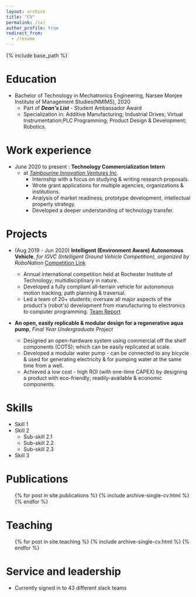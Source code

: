 ```yaml
---
layout: archive
title: "CV"
permalink: /cv/
author_profile: true
redirect_from:
  - /resume
---
```


{% include base_path %}

Education
======
* Bachelor of Technology in Mechatronics Engineering, Narsee Monjee Institute of Management Studies(NMIMS), 2020
  * Part of ***Dean's List*** - Student Ambassador Award
  * Specialization in: Additive Manufacturing; Industrial Drives; Virtual Instrumentation;PLC Programming; Product Design & Development; Robotics.


Work experience
======
* June 2020 to present : **Technology Commercialization Intern** 
  * at *[Tambourine Innovation Ventures Inc](https://www.tivinc.com/)*.
    * Internship with a focus on studying & writing research proposals.
    * Wrote grant applications for multiple agencies, organizations & institutions.
    * Analysis of market readiness, prototype development, intellectual property strategy.
    * Developed a deeper understanding of technology transfer.

Projects
======
 
* (Aug 2019 - Jun 2020) **Intelligent (Environment Aware) Autonomous Vehicle**, *for IGVC (Intelligent Ground Vehicle Competition), organized by RoboNation* [Competition Link](http://www.igvc.org/) 
   * Annual international competition held at Rochester Institute of Technology; multidisciplinary in nature.
   * Developed a fully compliant all-terrain vehicle for autonomous motion tracking; path planning & traversal.
   * Led a team of 20+ students; oversaw all major aspects of the product's (robot's) development from manufacturing to electronics to computer programming.
   [Team Report](http://www.igvc.org/design/2020/1.pdf)
  
 * **An open, easily replicable & modular design for a regenerative aqua pump**, *Final Year Undergraduate Project*
   * Designed an open-hardware system using commercial off the shelf components (COTS); which can be easily replicated at scale.
   * Developed a modular water pump - can be connected to any bicycle & used for generating electricity & for pumping water at the same time from a well.
   * Achieved a low cost - high ROI (with one-time CAPEX) by designing a product with eco-friendly; readily-available & economic components.
 
 
 
 
Skills
======
* Skill 1
* Skill 2
  * Sub-skill 2.1
  * Sub-skill 2.2
  * Sub-skill 2.3
* Skill 3

Publications
======
  <ul>{% for post in site.publications %}
    {% include archive-single-cv.html %}
  {% endfor %}</ul>
  

  
Teaching
======
  <ul>{% for post in site.teaching %}
    {% include archive-single-cv.html %}
  {% endfor %}</ul>
  
Service and leadership
======
* Currently signed in to 43 different slack teams
